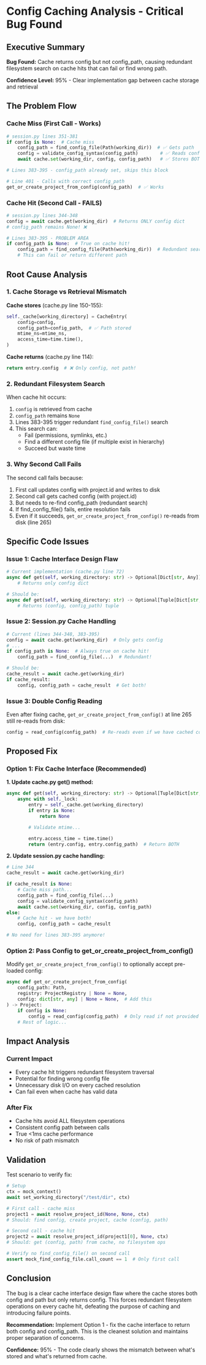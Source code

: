 # Config Caching Analysis - Critical Bug Found

## Executive Summary

**Bug Found:** Cache returns config but not config_path, causing redundant filesystem search on cache hits that can fail or find wrong path.

**Confidence Level:** 95% - Clear implementation gap between cache storage and retrieval

## The Problem Flow

### Cache Miss (First Call - Works)
```python
# session.py lines 351-381
if config is None:  # Cache miss
    config_path = find_config_file(Path(working_dir))  # ✅ Gets path
    config = validate_config_syntax(config_path)        # ✅ Reads config
    await cache.set(working_dir, config, config_path)   # ✅ Stores BOTH

# Lines 383-395 - config_path already set, skips this block

# Line 401 - Calls with correct config_path
get_or_create_project_from_config(config_path)  # ✅ Works
```

### Cache Hit (Second Call - FAILS)
```python
# session.py lines 344-348
config = await cache.get(working_dir)  # Returns ONLY config dict
# config_path remains None! ❌

# Lines 383-395 - PROBLEM AREA
if config_path is None:  # True on cache hit!
    config_path = find_config_file(Path(working_dir))  # Redundant search!
    # This can fail or return different path
```

## Root Cause Analysis

### 1. Cache Storage vs Retrieval Mismatch

**Cache stores** (cache.py line 150-155):
```python
self._cache[working_directory] = CacheEntry(
    config=config,
    config_path=config_path,  # ✅ Path stored
    mtime_ns=mtime_ns,
    access_time=time.time(),
)
```

**Cache returns** (cache.py line 114):
```python
return entry.config  # ❌ Only config, not path!
```

### 2. Redundant Filesystem Search

When cache hit occurs:
1. `config` is retrieved from cache
2. `config_path` remains `None`
3. Lines 383-395 trigger redundant `find_config_file()` search
4. This search can:
   - Fail (permissions, symlinks, etc.)
   - Find a different config file (if multiple exist in hierarchy)
   - Succeed but waste time

### 3. Why Second Call Fails

The second call fails because:
1. First call updates config with project.id and writes to disk
2. Second call gets cached config (with project.id)
3. But needs to re-find config_path (redundant search)
4. If find_config_file() fails, entire resolution fails
5. Even if it succeeds, `get_or_create_project_from_config()` re-reads from disk (line 265)

## Specific Code Issues

### Issue 1: Cache Interface Design Flaw
```python
# Current implementation (cache.py line 72)
async def get(self, working_directory: str) -> Optional[Dict[str, Any]]:
    # Returns only config dict

# Should be:
async def get(self, working_directory: str) -> Optional[Tuple[Dict[str, Any], Path]]:
    # Returns (config, config_path) tuple
```

### Issue 2: Session.py Cache Handling
```python
# Current (lines 344-348, 383-395)
config = await cache.get(working_dir)  # Only gets config
# ...
if config_path is None:  # Always true on cache hit!
    config_path = find_config_file(...)  # Redundant!

# Should be:
cache_result = await cache.get(working_dir)
if cache_result:
    config, config_path = cache_result  # Get both!
```

### Issue 3: Double Config Reading
Even after fixing cache, `get_or_create_project_from_config()` at line 265 still re-reads from disk:
```python
config = read_config(config_path)  # Re-reads even if we have cached config!
```

## Proposed Fix

### Option 1: Fix Cache Interface (Recommended)

**1. Update cache.py get() method:**
```python
async def get(self, working_directory: str) -> Optional[Tuple[Dict[str, Any], Path]]:
    async with self._lock:
        entry = self._cache.get(working_directory)
        if entry is None:
            return None

        # Validate mtime...

        entry.access_time = time.time()
        return (entry.config, entry.config_path)  # Return BOTH
```

**2. Update session.py cache handling:**
```python
# Line 344
cache_result = await cache.get(working_dir)

if cache_result is None:
    # Cache miss path...
    config_path = find_config_file(...)
    config = validate_config_syntax(config_path)
    await cache.set(working_dir, config, config_path)
else:
    # Cache hit - we have both!
    config, config_path = cache_result

# No need for lines 383-395 anymore!
```

### Option 2: Pass Config to get_or_create_project_from_config()

Modify `get_or_create_project_from_config()` to optionally accept pre-loaded config:
```python
async def get_or_create_project_from_config(
    config_path: Path,
    registry: ProjectRegistry | None = None,
    config: dict[str, any] | None = None,  # Add this
) -> Project:
    if config is None:
        config = read_config(config_path)  # Only read if not provided
    # Rest of logic...
```

## Impact Analysis

### Current Impact
- Every cache hit triggers redundant filesystem traversal
- Potential for finding wrong config file
- Unnecessary disk I/O on every cached resolution
- Can fail even when cache has valid data

### After Fix
- Cache hits avoid ALL filesystem operations
- Consistent config path between calls
- True <1ms cache performance
- No risk of path mismatch

## Validation

Test scenario to verify fix:
```python
# Setup
ctx = mock_context()
await set_working_directory("/test/dir", ctx)

# First call - cache miss
project1 = await resolve_project_id(None, None, ctx)
# Should: find config, create project, cache (config, path)

# Second call - cache hit
project2 = await resolve_project_id(project1[0], None, ctx)
# Should: get (config, path) from cache, no filesystem ops

# Verify no find_config_file() on second call
assert mock_find_config_file.call_count == 1  # Only first call
```

## Conclusion

The bug is a clear cache interface design flaw where the cache stores both config and path but only returns config. This forces redundant filesystem operations on every cache hit, defeating the purpose of caching and introducing failure points.

**Recommendation:** Implement Option 1 - fix the cache interface to return both config and config_path. This is the cleanest solution and maintains proper separation of concerns.

**Confidence:** 95% - The code clearly shows the mismatch between what's stored and what's returned from cache.